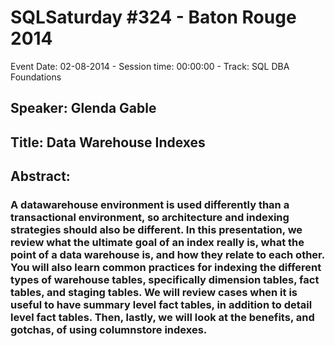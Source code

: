 # SQLSaturday #324 - Baton Rouge 2014
Event Date: 02-08-2014 - Session time: 00:00:00 - Track: SQL DBA Foundations
## Speaker: Glenda Gable
## Title: Data Warehouse Indexes
## Abstract:
### A datawarehouse environment is used differently than a transactional environment, so architecture and indexing strategies should also be different.  In this presentation, we review what the ultimate goal of an index really is, what the point of a data warehouse is, and how they relate to each other.  You will also learn common practices for indexing the different types of warehouse tables, specifically dimension tables, fact tables, and staging tables.  We will review cases when it is useful to have summary level fact tables, in addition to detail level fact tables.  Then, lastly, we will look at the benefits, and gotchas, of using columnstore indexes.

